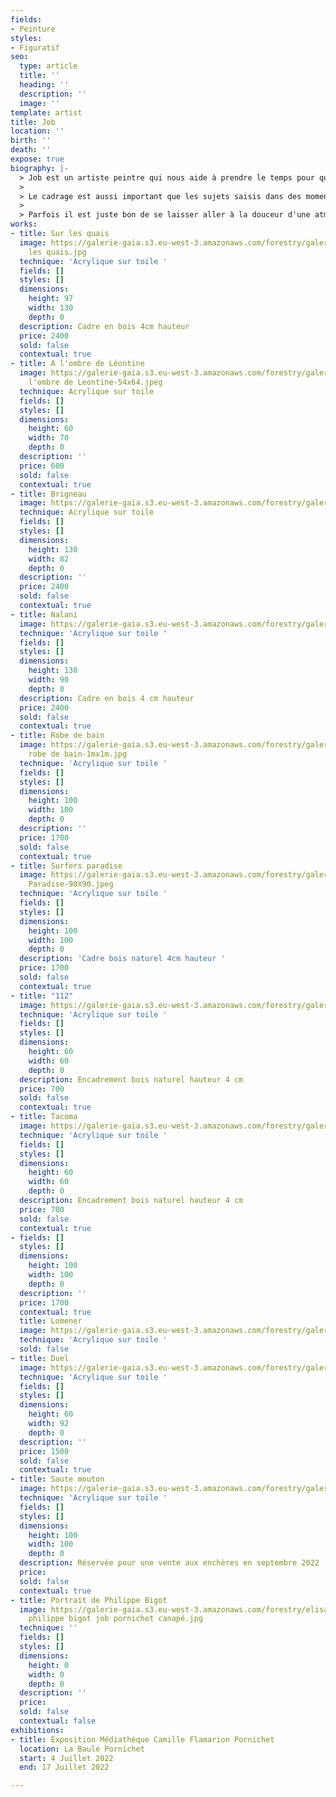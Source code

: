```yaml
---
fields:
- Peinture
styles:
- Figuratif
seo:
  type: article
  title: ''
  heading: ''
  description: ''
  image: ''
template: artist
title: Job
location: ''
birth: ''
death: ''
expose: true
biography: |-
  > Job est un artiste peintre qui nous aide à prendre le temps pour que nos souvenirs apparaissent inondés par une lumière solaire et une palette de couleurs chaudes comme le sable.
  >
  > Le cadrage est aussi important que les sujets saisis dans des moments de vie discrets, simples et heureux. Tout en traits, perspectives et lignes de fuite, la ville devient décors de cinéma propice à laisser notre imagination raconter la suite de l'histoire.
  >
  > Parfois il est juste bon de se laisser aller à la douceur d'une atmosphère légère.
works:
- title: Sur les quais
  image: https://galerie-gaia.s3.eu-west-3.amazonaws.com/forestry/galerie-gaia-job-sur
    les quais.jpg
  technique: 'Acrylique sur toile '
  fields: []
  styles: []
  dimensions:
    height: 97
    width: 130
    depth: 0
  description: Cadre en bois 4cm hauteur
  price: 2400
  sold: false
  contextual: true
- title: A l'ombre de Léontine
  image: https://galerie-gaia.s3.eu-west-3.amazonaws.com/forestry/galerie-gaia-Job-A
    l'ombre de Leontine-54x64.jpeg
  technique: Acrylique sur toile
  fields: []
  styles: []
  dimensions:
    height: 60
    width: 70
    depth: 0
  description: ''
  price: 600
  sold: false
  contextual: true
- title: Brigneau
  image: https://galerie-gaia.s3.eu-west-3.amazonaws.com/forestry/galerie-gaia-Job-Brigneau-1300x820.jpg
  technique: Acrylique sur toile
  fields: []
  styles: []
  dimensions:
    height: 130
    width: 82
    depth: 0
  description: ''
  price: 2400
  sold: false
  contextual: true
- title: Nalani
  image: https://galerie-gaia.s3.eu-west-3.amazonaws.com/forestry/galerie-gaia-job-nalani.jpg
  technique: 'Acrylique sur toile '
  fields: []
  styles: []
  dimensions:
    height: 130
    width: 90
    depth: 0
  description: Cadre en bois 4 cm hauteur
  price: 2400
  sold: false
  contextual: true
- title: Robe de bain
  image: https://galerie-gaia.s3.eu-west-3.amazonaws.com/forestry/galerie-gaia-Job-La
    robe de bain-1mx1m.jpg
  technique: 'Acrylique sur toile '
  fields: []
  styles: []
  dimensions:
    height: 100
    width: 100
    depth: 0
  description: ''
  price: 1700
  sold: false
  contextual: true
- title: Surfers paradise
  image: https://galerie-gaia.s3.eu-west-3.amazonaws.com/forestry/galerie-gaia-Job-Surfers
    Paradise-90X90.jpeg
  technique: 'Acrylique sur toile '
  fields: []
  styles: []
  dimensions:
    height: 100
    width: 100
    depth: 0
  description: 'Cadre bois naturel 4cm hauteur '
  price: 1700
  sold: false
  contextual: true
- title: "112"
  image: https://galerie-gaia.s3.eu-west-3.amazonaws.com/forestry/galerie-gaia-Job-112-60x60.jpg
  technique: 'Acrylique sur toile '
  fields: []
  styles: []
  dimensions:
    height: 60
    width: 60
    depth: 0
  description: Encadrement bois naturel hauteur 4 cm
  price: 700
  sold: false
  contextual: true
- title: Tacoma
  image: https://galerie-gaia.s3.eu-west-3.amazonaws.com/forestry/galerie-gaia-Job-Tacoma-60x60.jpeg
  technique: 'Acrylique sur toile '
  fields: []
  styles: []
  dimensions:
    height: 60
    width: 60
    depth: 0
  description: Encadrement bois naturel hauteur 4 cm
  price: 700
  sold: false
  contextual: true
- fields: []
  styles: []
  dimensions:
    height: 100
    width: 100
    depth: 0
  description: ''
  price: 1700
  contextual: true
  title: Lomener
  image: https://galerie-gaia.s3.eu-west-3.amazonaws.com/forestry/galerie-gaia-Job-Lomener-1mx1m.jpg
  technique: 'Acrylique sur toile '
  sold: false
- title: Duel
  image: https://galerie-gaia.s3.eu-west-3.amazonaws.com/forestry/galerie-gaia-Job-Duel-920x600.jpg
  technique: 'Acrylique sur toile '
  fields: []
  styles: []
  dimensions:
    height: 60
    width: 92
    depth: 0
  description: ''
  price: 1500
  sold: false
  contextual: true
- title: Saute mouton
  image: https://galerie-gaia.s3.eu-west-3.amazonaws.com/forestry/galerie-gaia-Job-sautemouton-1mx1m.jpg
  technique: 'Acrylique sur toile '
  fields: []
  styles: []
  dimensions:
    height: 100
    width: 100
    depth: 0
  description: Réservée pour une vente aux enchères en septembre 2022
  price: 
  sold: false
  contextual: true
- title: Portrait de Philippe Bigot
  image: https://galerie-gaia.s3.eu-west-3.amazonaws.com/forestry/elisabeth givre-
    philippe bigot job pornichet canapé.jpg
  technique: ''
  fields: []
  styles: []
  dimensions:
    height: 0
    width: 0
    depth: 0
  description: ''
  price: 
  sold: false
  contextual: false
exhibitions:
- title: Exposition Médiathèque Camille Flamarion Pornichet
  location: La Baule Pornichet
  start: 4 Juillet 2022
  end: 17 Juillet 2022

---
```

